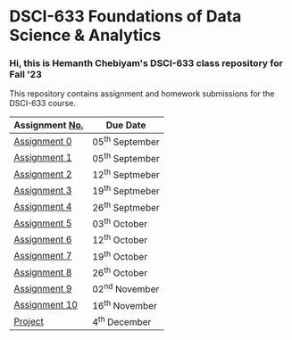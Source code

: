 # DSCI-633 Foundations of Data Science & Analytics

### Hi, this is Hemanth Chebiyam's DSCI-633 class repository for Fall '23
This repository contains assignment and homework submissions for the DSCI-633 course.


 Assignment <u>No. | Due Date
------------------|---
[Assignment 0](https://github.com/hemanthchebiyam/DSCI-633/blob/main/assignments/assignment0.md) | 05<sup>th</sup> September
[Assignment 1](https://github.com/hemanthchebiyam/DSCI-633/blob/main/assignments/assignment1.md) | 05<sup>th</sup> September 
[Assignment 2](https://github.com/hemanthchebiyam/DSCI-633/blob/main/assignments/assignment2.md) | 12<sup>th</sup> Septmeber
[Assignment 3](https://github.com/hemanthchebiyam/DSCI-633/blob/main/assignments/assignment3.md) | 19<sup>th</sup> Septmeber
[Assignment 4](https://github.com/hemanthchebiyam/DSCI-633/blob/main/assignments/assignment4.md) | 26<sup>th</sup> Septmeber
[Assignment 5](https://github.com/hemanthchebiyam/DSCI-633/blob/main/assignments/assignment5.md) | 03<sup>th</sup> October
[Assignment 6](https://github.com/hemanthchebiyam/DSCI-633/blob/main/assignments/assignment6.md) | 12<sup>th</sup> October
[Assignment 7](https://github.com/hemanthchebiyam/DSCI-633/blob/main/assignments/assignment7.md) | 19<sup>th</sup> October
[Assignment 8](https://github.com/hemanthchebiyam/DSCI-633/blob/main/assignments/assignment8.md) | 26<sup>th</sup> October
[Assignment 9](https://github.com/hemanthchebiyam/DSCI-633/blob/main/assignments/assignment9.md) | 02<sup>nd</sup> November
[Assignment 10](https://github.com/hemanthchebiyam/DSCI-633/blob/main/assignments/assignment10.md) | 16<sup>th</sup> November
[Project](https://github.com/hemanthchebiyam/DSCI-633/blob/main/assignments/project.md) | 4<sup>th</sup> December
